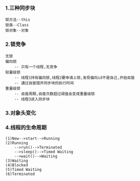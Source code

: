 
### 1.三种同步块
	锁方法--this
	锁类--Class
	锁对象--对象
	
### 2.锁竞争
	无锁
	偏向锁  
		-- 只有一个线程,无竞争
	轻量级锁 
		-- 线程1持有偏向锁,线程2要申请上锁,发现偏向id不是自己,开始自旋
		-- 通过自旋错开同步块的执行时间
	重量级锁
		-- 自旋周期,自旋次数超过阈值会变成重量级锁
		-- 线程3进入同步块   

###	3.对象头变化

### 4.线程的生命周期

	(1)New-->start-->Running
	(2)Running
		-->run()-->Terminated
		-->sleep()-->Timed Waiting
		-->wait()-->Waiting
    (3)Waiting
	(4)Blocked
	(5)Timed Waiting
	(6)Terminated
	